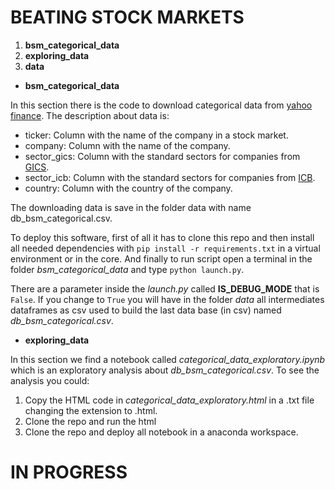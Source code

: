 # BEATING STOCK MARKETS #

1. **bsm_categorical_data**
2. **exploring_data**
3. **data**


- **bsm_categorical_data**

In this section there is the code to download categorical data from [yahoo finance](https://finance.yahoo.com/).
The description about data is:
- ticker: Column with the name of the company in a stock market.
- company: Column with the name of the company.
- sector_gics: Column with the standard sectors for companies from [GICS](https://en.wikipedia.org/wiki/Global_Industry_Classification_Standard).
- sector_icb: Column with the standard sectors for companies from [ICB](https://en.wikipedia.org/wiki/https://en.wikipedia.org/wiki/Industry_Classification_Benchmark).
- country: Column with the country of the company.

The downloading data is save in the folder data with name db_bsm_categorical.csv.

To deploy this software, first of all it has to clone this repo and then install all needed dependencies with `pip install -r requirements.txt` in a virtual
environment or in the core. And finally to run script open a terminal in the folder *bsm_categorical_data* and type `python launch.py`. 

There are a parameter inside the *launch.py* called **IS_DEBUG_MODE** that is `False`. If you change to `True` you will have in the folder *data* all intermediates dataframes
 as csv used to build the last data base (in csv) named *db_bsm_categorical.csv*.
 
 * **exploring_data**
 
 In this section we find a notebook called *categorical_data_exploratory.ipynb* which is an exploratory analysis about *db_bsm_categorical.csv*. To see the analysis you could:
 1. Copy the HTML code in *categorical_data_exploratory.html* in a .txt file changing the extension to .html.
 2. Clone the repo and run the html
 3. Clone the repo and deploy all notebook in a anaconda workspace.
 
 
 # IN PROGRESS
 